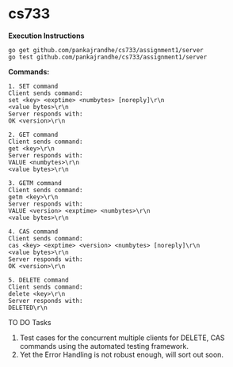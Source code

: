 # cs733

**Execution Instructions** 
```
go get github.com/pankajrandhe/cs733/assignment1/server 
go test github.com/pankajrandhe/cs733/assignment1/server  
```

**Commands:**
```
1. SET command 
Client sends command:
set <key> <exptime> <numbytes> [noreply]\r\n
<value bytes>\r\n
Server responds with:
OK <version>\r\n  

2. GET command
Client sends command:
get <key>\r\n
Server responds with:
VALUE <numbytes>\r\n
<value bytes>\r\n

3. GETM command
Client sends command:
getm <key>\r\n
Server responds with:
VALUE <version> <exptime> <numbytes>\r\n
<value bytes>\r\n

4. CAS command
Client sends command:
cas <key> <exptime> <version> <numbytes> [noreply]\r\n
<value bytes>\r\n
Server responds with:
OK <version>\r\n

5. DELETE command
Client sends command:
delete <key>\r\n
Server responds with:
DELETED\r\n

```

TO DO Tasks<br>
1. Test cases for the concurrent multiple clients for DELETE, CAS commands using the automated testing framework.<br>
2. Yet the Error Handling is not robust enough, will sort out soon.<br>
